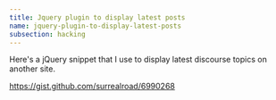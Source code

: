 ```yaml
---
title: Jquery plugin to display latest posts
name: jquery-plugin-to-display-latest-posts
subsection: hacking
---
```


Here's a jQuery snippet that I use to display latest discourse topics on another site.

https://gist.github.com/surrealroad/6990268
